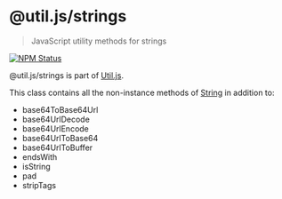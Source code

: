 # @util.js/strings

> JavaScript utility methods for strings

<p>
  <a href="https://www.npmjs.com/package/@util.js/strings"><img alt="NPM Status" src="https://img.shields.io/npm/v/@util.js/strings.svg?style=flat"></a>
</p>

@util.js/strings is part of [Util.js](https://github.com/creemama/utiljs).

This class contains all the non-instance methods of [String](https://developer.mozilla.org/en-US/docs/Web/JavaScript/Reference/Global_Objects/String) in addition to:

- base64ToBase64Url
- base64UrlDecode
- base64UrlEncode
- base64UrlToBase64
- base64UrlToBuffer
- endsWith
- isString
- pad
- stripTags
